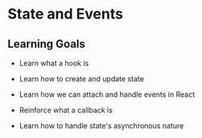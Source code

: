 # State and Events

## Learning Goals

- Learn what a hook is

- Learn how to create and update state

- Learn how we can attach and handle events in React

- Reinforce what a callback is

- Learn how to handle state's asynchronous nature
